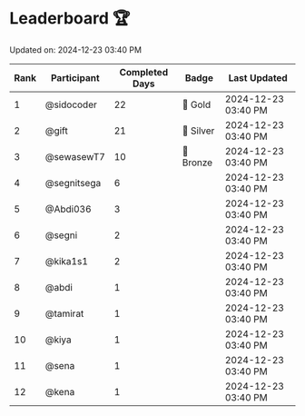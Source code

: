 # Leaderboard 🏆

Updated on: 2024-12-23 03:40 PM

| Rank | Participant       | Completed Days | Badge      | Last Updated         |
|------|-------------------|----------------|------------|----------------------|
| 1    | @sidocoder        | 22             | 🏅 Gold     | 2024-12-23 03:40 PM |
| 2    | @gift             | 21             | 🥈 Silver   | 2024-12-23 03:40 PM |
| 3    | @sewasewT7        | 10             | 🥉 Bronze   | 2024-12-23 03:40 PM |
| 4    | @segnitsega       | 6              |            | 2024-12-23 03:40 PM |
| 5    | @Abdi036          | 3              |            | 2024-12-23 03:40 PM |
| 6    | @segni            | 2              |            | 2024-12-23 03:40 PM |
| 7    | @kika1s1          | 2              |            | 2024-12-23 03:40 PM |
| 8    | @abdi             | 1              |            | 2024-12-23 03:40 PM |
| 9    | @tamirat          | 1              |            | 2024-12-23 03:40 PM |
| 10   | @kiya             | 1              |            | 2024-12-23 03:40 PM |
| 11   | @sena             | 1              |            | 2024-12-23 03:40 PM |
| 12   | @kena             | 1              |            | 2024-12-23 03:40 PM |
